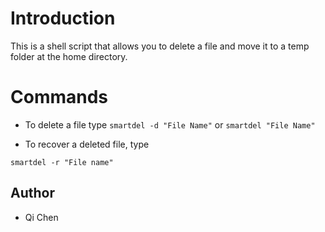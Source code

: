 # Introduction

This is a shell script that allows you to delete a file and move it to a temp folder at the home directory.

# Commands

* To delete a file type
```smartdel -d "File Name"```
or
```smartdel "File Name"```

* To recover a deleted file, type

```smartdel -r "File name"```

## Author

* Qi Chen
